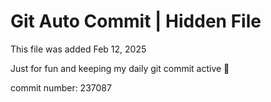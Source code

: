 # Git Auto Commit | Hidden File

This file was added Feb 12, 2025

Just for fun and keeping my daily git commit active 🤪

commit number: 237087
